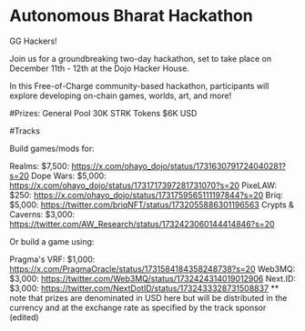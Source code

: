 # Autonomous Bharat Hackathon
GG Hackers!

Join us for a groundbreaking two-day hackathon, set to take place on December 11th - 12th at the Dojo Hacker House. 

In this Free-of-Charge community-based hackathon, participants will explore developing on-chain games, worlds, art, and more! 

#Prizes:
General Pool
30K STRK Tokens
$6K USD

#Tracks

Build games/mods for: 

Realms: $7,500: https://x.com/ohayo_dojo/status/1731630791724040281?s=20
Dope Wars: $5,000: https://x.com/ohayo_dojo/status/1731717397281731070?s=20
PixeLAW: $250: https://x.com/ohayo_dojo/status/1731759565111197844?s=20
Briq: $5,000: https://twitter.com/briqNFT/status/1732055886301196563
Crypts & Caverns: $3,000: https://twitter.com/AW_Research/status/1732423060144414846?s=20 

 Or build a game using: 

Pragma's VRF: $1,000: https://x.com/PragmaOracle/status/1731584184358248738?s=20 
Web3MQ: $3,000: https://twitter.com/Web3MQ/status/1732424314019012906 
Next.ID: $3,000: https://twitter.com/NextDotID/status/1732433328731508837 
 ** note that prizes are denominated in USD here but will be distributed in the currency and at the exchange rate as specified by the track sponsor (edited)

